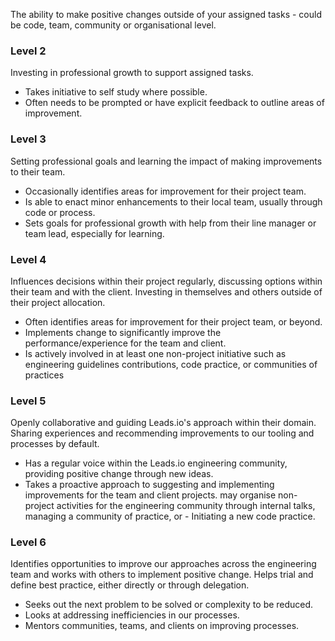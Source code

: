 The ability to make positive changes outside of your assigned tasks - could be code, team, community or organisational level.

### Level 2
Investing in professional growth to support assigned tasks.
- Takes initiative to self study where possible.
- Often needs to be prompted or have explicit feedback to outline areas of improvement.

### Level 3
Setting professional goals and learning the impact of making improvements to their team.
- Occasionally identifies areas for improvement for their project team.
- Is able to enact minor enhancements to their local team, usually through code or process.
- Sets goals for professional growth with help from their line manager or team lead, especially for learning.

### Level 4
Influences decisions within their project regularly, discussing options within their team and with the client. Investing in themselves and others outside of their project allocation.
- Often identifies areas for improvement for their project team, or beyond.
- Implements change to significantly improve the performance/experience for the team and client.
- Is actively involved in at least one non-project initiative such as engineering guidelines contributions, code practice, or communities of practices

### Level 5
Openly collaborative and guiding Leads.io's approach within their domain. Sharing experiences and recommending improvements to our tooling and processes by default.
- Has a regular voice within the Leads.io engineering community, providing positive change through new ideas.
- Takes a proactive approach to suggesting and implementing improvements for the team and client projects.
may organise non-project activities for the engineering community through internal talks, managing a community of practice, or - Initiating a new code practice.

### Level 6
Identifies opportunities to improve our approaches across the engineering team and works with others to implement positive change. Helps trial and define best practice, either directly or through delegation.
- Seeks out the next problem to be solved or complexity to be reduced.
- Looks at addressing inefficiencies in our processes.
- Mentors communities, teams, and clients on improving processes.